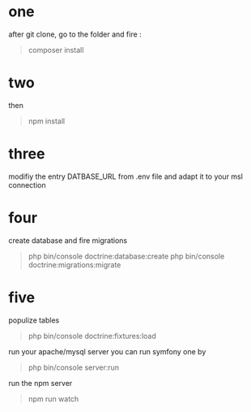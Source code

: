 # one
after git clone, go to the folder and fire :
> composer install

# two
then
> npm install

# three
modifiy the entry DATBASE_URL from .env file and adapt it to your msl connection

# four
create database and fire migrations
> php bin/console doctrine:database:create
> php bin/console doctrine:migrations:migrate

# five
populize tables
> php bin/console doctrine:fixtures:load


run your apache/mysql server
you can run symfony one by
> php bin/console server:run

run the npm server
> npm run watch

